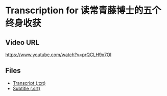 # Transcription for 读常青藤博士的五个终身收获
## Video URL
https://www.youtube.com/watch?v=prQCLH9x7OI
 
## Files
- [Transcript (.txt)](./transcript.txt)
- [Subtitle (.srt)](./transcript.srt)
